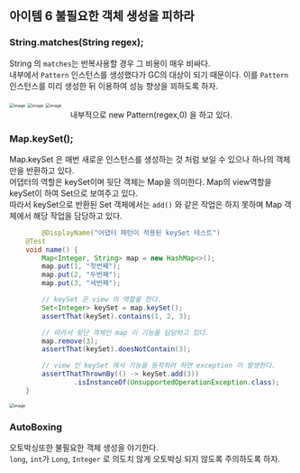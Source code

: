 ## 아이템 6 불필요한 객체 생성을 피하라

### String.matches(String regex);

String 의 `matches`는 반복사용할 경우 그 비용이 매우 비싸다.  
내부에서 `Pattern` 인스턴스를 생성했다가 GC의 대상이 되기 때문이다. 이를 `Pattern` 인스턴스를 미리 생성한 뒤 이용하여 성능 향상을 꾀하도록 하자.  

<img src="https://user-images.githubusercontent.com/13347548/72889812-e44c3180-3d53-11ea-9b7e-cb8d129b93bc.png" alt="image" style="zoom:50%;" />

<img src="https://user-images.githubusercontent.com/13347548/72889829-eca46c80-3d53-11ea-9560-0a01b666a258.png" alt="image" style="zoom:50%;" />

<img src="https://user-images.githubusercontent.com/13347548/72889839-f4fca780-3d53-11ea-95b9-9169ac97ad70.png" alt="image" style="zoom:50%;" />

<center>내부적으로 new Pattern(regex,0) 을 하고 있다.</center>

### Map.keySet();

Map.keySet 은 매번 새로운 인스턴스를 생성하는 것 처럼 보일 수 있으나 하나의 객체만을 반환하고 있다.  
어댑터의 역할은 keySet이며 뒷단 객체는 Map을 의미한다. Map의 view역할을 keySet이 하여 Set으로 보여주고 있다.  
따라서 keySet으로 반환된 Set 객체에서는 `add()` 와 같은 작업은 하지 못하며 Map 객체에서 해당 작업을 담당하고 있다.

```java
		@DisplayName("어댑터 패턴이 적용된 keySet 테스트")
    @Test
    void name() {
        Map<Integer, String> map = new HashMap<>();
        map.put(1, "첫번째");
        map.put(2, "두번째");
        map.put(3, "세번째");

        // keySet 은 view 의 역할을 한다.
        Set<Integer> keySet = map.keySet();
        assertThat(keySet).contains(1, 2, 3);

        // 따라서 뒷단 객체인 map 이 기능을 담당하고 있다.
        map.remove(3);
        assertThat(keySet).doesNotContain(3);

        // view 인 keySet 에서 기능을 동작하려 하면 exception 이 발생한다.
        assertThatThrownBy(() -> keySet.add(3))
                .isInstanceOf(UnsupportedOperationException.class);
    }
```

<img src="https://user-images.githubusercontent.com/13347548/72890329-ff6b7100-3d54-11ea-9c1e-10b9d9da7df8.png" alt="image" style="zoom:50%;" />

### AutoBoxing

오토박싱또한 불필요한 객체 생성을 야기한다.  
`long`, `int`가 `Long`, `Integer` 로 의도치 않게 오토박싱 되지 않도록 주의하도록 하자.

